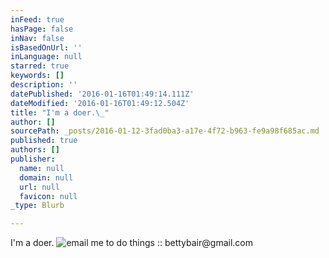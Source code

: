 ```yaml
---
inFeed: true
hasPage: false
inNav: false
isBasedOnUrl: ''
inLanguage: null
starred: true
keywords: []
description: ''
datePublished: '2016-01-16T01:49:14.111Z'
dateModified: '2016-01-16T01:49:12.504Z'
title: "I'm a doer.\_"
author: []
sourcePath: _posts/2016-01-12-3fad0ba3-a17e-4f72-b963-fe9a98f685ac.md
published: true
authors: []
publisher:
  name: null
  domain: null
  url: null
  favicon: null
_type: Blurb

---
```

I'm a doer.
![email me to do things :: bettybair@gmail.com](https://s3-us-west-2.amazonaws.com/the-grid-img/p/f5522b828b47201206709d432b31a24c0d5c1969.jpg)

#